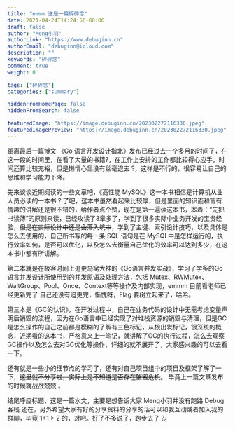 ```yaml
---
title: "emmm 这是一篇碎碎念"
date: 2021-04-24T14:24:56+08:00
draft: false
author: "Meng小羽"
authorLink: "https://www.debuginn.cn"
authorEmail: "debuginn@icloud.com"
description: ""
keywords: "碎碎念"
comment: true
weight: 0

tags: ["碎碎念"]
categories: ["summary"]

hiddenFromHomePage: false
hiddenFromSearch: false

featuredImage: "https://image.debuginn.cn/202302272116330.jpeg"
featuredImagePreview: "https://image.debuginn.cn/202302272116330.jpeg"
---
```


<!--more-->

距离最后一篇博文 《Go 语言开发设计指北》发布已经过去一个多月的时间了，在这一段的时间里，在看了大量的书籍?，在工作上安排的工作都比较得心应手，时间还算比较充裕，但是懒惰心里没有丝毫退去 ?，这样是不行的，很容易让自己的思维和学习能力下降。

先来谈谈近期阅读的一些文章吧，《高性能 MySQL》这一本书相信是计算机从业人员必读的一本书 ? 了吧，这本书虽然看起来比较厚，但是里面的知识面和富有情趣的讲解还是很不错的，给作者点个赞，现在是第一遍读这本书，本着：“先把书读薄”的原则来读，已经攻读了3章多了，学到了很多实际中业务开发的宝贵经验，~~但是在实际设计中还是会落入坑中~~，学到了主键、索引设计技巧，以及具体是怎么去使用的，自己所书写的每一条 SQL 语句是在 MySQL中是怎样运行的，执行效率如何，是否可以优化，以及怎么去衡量自己优化的效率可以达到多少，在这本书中都有所讲解。

第二本就是在极客时间上追更鸟窝大神的《Go语言并发实战》，学习了学多的Go语言并发设计所使用到的并发原语及处理方法，包括 Mutex、RWMutex、WaitGroup、Pool、Once、Context等等操作及内部实现，emmm 目前看老师已经更新完了  自己还没有追更完，惭愧呀，Flag 要树立起来了，哈哈。

第三本是《GC的认识》，在开发过程中，自己在业务代码的设计中无需考虑变量声明后销毁的流程，因为在Go语言中已经实现了对堆栈资源的销毁与清理，但是GC是怎么操作的自己之前都是模糊的了解有三色标记，从根出发标记，很笼统的概念，近期看的这本书，严格意义上一笔记，就讲解了GC的执行过程，怎么去观察GC操作以及怎么去对GC优化等操作，详细的就不展开了，大家感兴趣的可以去看一下。

还有就是一些小的细节点的学习了，还有对自己项目组中的项目及框架了解了一下，~~这里就不分享啦，实际上是不知道是否存在蟹蜜危机~~。 毕竟上一篇文章发布的时候就战战兢兢 。

结尾呼应标题，这是一篇水文，主要是想告诉大家 Meng小羽并没有跑路  Debug客栈 还在，另外希望大家有好的分享资料的分享的话可以和我互动或者加入我的群聊，毕竟 1+1 > 2 的，对吧。好了不多说了，跑步去了 ?。